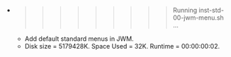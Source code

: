 * >>>>>>>>> Running inst-std-00-jwm-menu.sh ...
  * Add default standard menus in JWM.
  * Disk size = 5179428K. Space Used = 32K. Runtime = 00:00:00:02.
